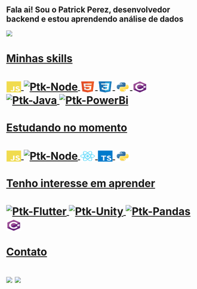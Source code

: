 ## Fala ai! Sou o Patrick Perez, desenvolvedor backend e estou aprendendo análise de dados
<div align="left">
  <a href="https://github.com/PatrickBorsoi">
  <!-- img height="180em" src="https://github-readme-stats.vercel.app/api?username=PatrickBorsoi&show_icons=true&theme=dark&include_all_commits=true&count_private=true"/-->
  <img height="180em" src="https://github-readme-stats.vercel.app/api/top-langs/?username=PatrickBorsoi&layout=compact&langs_count=7&theme=dark"/>
</div>

<!-- Skills/-->

<div style="display: inline_block">
<h1> Minhas skills <h1/>
  <img align="center" alt="Ptk-Js" height="30" width="40" src="https://raw.githubusercontent.com/devicons/devicon/master/icons/javascript/javascript-plain.svg">
    <img align="center" alt="Ptk-Node" height="30" width="40" src="https://cdn.jsdelivr.net/gh/devicons/devicon/icons/nodejs/nodejs-original.svg" />
  <img align="center" alt="Ptk-HTML" height="30" width="40" src="https://raw.githubusercontent.com/devicons/devicon/master/icons/html5/html5-original.svg">
  <img align="center" alt="Ptk-CSS" height="30" width="40" src="https://raw.githubusercontent.com/devicons/devicon/master/icons/css3/css3-original.svg">
  <img align="center" alt="Ptk-Python" height="30" width="40" src="https://raw.githubusercontent.com/devicons/devicon/master/icons/python/python-original.svg">
  <img align="center" alt="Ptk-Csharp" height="30" width="40" src="https://raw.githubusercontent.com/devicons/devicon/master/icons/csharp/csharp-original.svg">
  <img align="center" alt="Ptk-Java" height="30" width="40" src="https://cdn.jsdelivr.net/gh/devicons/devicon/icons/java/java-original.svg" />
  <img align="center" alt="Ptk-PowerBi" width="40" src="https://img.icons8.com/color/48/000000/power-bi.png">
  </div>

<div style="display: inline_block">
  <h1> Estudando no momento <h1/>
    <img align="center" alt="Ptk-Js" height="30" width="40" src="https://raw.githubusercontent.com/devicons/devicon/master/icons/javascript/javascript-plain.svg">
    <img align="center" alt="Ptk-Node" height="30" width="40" src="https://cdn.jsdelivr.net/gh/devicons/devicon/icons/nodejs/nodejs-original.svg" />
    <img align="center" alt="Ptk-React" height="30" width="40" src="https://raw.githubusercontent.com/devicons/devicon/master/icons/react/react-original.svg">
      <img align="center" alt="Ptk-Ts" height="30" width="40" src="https://raw.githubusercontent.com/devicons/devicon/master/icons/typescript/typescript-plain.svg">
    <img align="center" alt="Ptk-Python" height="30" width="40" src="https://raw.githubusercontent.com/devicons/devicon/master/icons/python/python-original.svg">

  </div>
  
  <div style="display: inline_block">
  <h1> Tenho interesse em aprender <h1/>
  
  <img align="center" alt="Ptk-Flutter" height="30" width="40"  src="https://cdn.jsdelivr.net/gh/devicons/devicon/icons/flutter/flutter-plain.svg" />
  <img align="center" alt="Ptk-Unity" height="30" width="40"  src="https://cdn.jsdelivr.net/gh/devicons/devicon/icons/unity/unity-original.svg" />
  <img align="center" alt="Ptk-Pandas" height="30" width="40"  src="https://cdn.jsdelivr.net/gh/devicons/devicon/icons/pandas/pandas-original.svg" />

  <img align="center" alt="Ptk-Csharp" height="30" width="40" src="https://raw.githubusercontent.com/devicons/devicon/master/icons/csharp/csharp-original.svg">
  </div>

 
<div> 
  <h1> Contato<h1/>
  <a href = "mailto:patrickperez1698@gmail.com"><img src="https://img.shields.io/badge/-Gmail-%23333?style=for-the-badge&logo=gmail&logoColor=white" target="_blank"></a>
  <a href="https://www.linkedin.com/in/patrickperezdev" target="_blank"><img src="https://img.shields.io/badge/-LinkedIn-%230077B5?style=for-the-badge&logo=linkedin&logoColor=white" target="_blank"></a>
 
 
</div>

